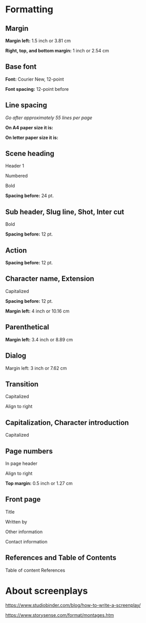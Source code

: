 # Formatting

## Margin

**Margin left:** 1.5 inch or 3.81 cm

**Right, top, and bottom margin:** 1 inch or 2.54 cm

## Base font

**Font:** Courier New, 12-point

**Font spacing:** 12-point before

## Line spacing
*Go after approximately 55 lines per page*

**On A4 paper size it is:**

**On letter paper size it is:**

## Scene heading
Header 1

Numbered

Bold

**Spacing before:** 24 pt.


## Sub header, Slug line, Shot, Inter cut
Bold

**Spacing before:** 12 pt.

## Action
**Spacing before:** 12 pt.

## Character name, Extension
Capitalized

**Spacing before:** 12 pt.

**Margin left:** 4 inch or 10.16 cm

## Parenthetical

**Margin left:** 3.4 inch or 8.89 cm

## Dialog
Margin left: 3 inch or 7.62 cm

## Transition
Capitalized

Align to right

## Capitalization, Character introduction
Capitalized

## Page numbers
In page header

Align to right

**Top margin:** 0.5 inch or 1.27 cm

## Front page
Title

Written by

Other information

Contact information

## References and Table of Contents
Table of content
References

# About screenplays
https://www.studiobinder.com/blog/how-to-write-a-screenplay/

https://www.storysense.com/format/montages.htm
